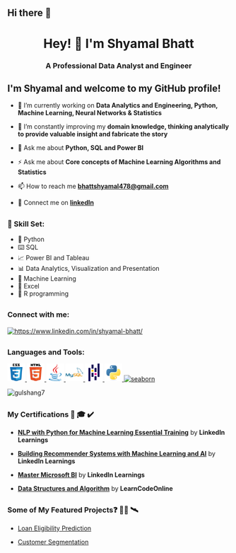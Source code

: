 ## Hi there 👋
<h1 align="center">Hey! 👋 I'm Shyamal Bhatt</h1>
<h3 align="center">A Professional Data Analyst and Engineer</h3>

## I'm Shyamal and welcome to my GitHub profile!

- 🔭 I’m currently working on **Data Analytics and Engineering, Python, Machine Learning, Neural Networks & Statistics**

- 🌱 I’m constantly improving my **domain knowledge, thinking analytically to provide valuable insight and fabricate the story**

- 💬 Ask me about **Python, SQL and Power BI**

- ⚡ Ask me about **Core concepts of Machine Learning Algorithms and Statistics**

- 📫 How to reach me **bhattshyamal478@gmail.com**

- 🤝 Connect me on **[linkedIn](https://www.linkedin.com/in/shyamal-bhatt/)**

##

### 🧮 Skill Set:
- 🐍 Python
- ⌨️ SQL
- 📈 Power BI and Tableau 
- 📊 Data Analytics, Visualization and Presentation
- 📝 Machine Learning
- 🔢 Excel
- 🎯 R programming

##

<h3 align="left">Connect with me:</h3>
<p align="left">
<a href="https://www.linkedin.com/in/shyamal-bhatt/" target="blank"><img align="center" src="https://raw.githubusercontent.com/shyamal-bhatt/github-profile-readme-generator/master/src/images/icons/Social/linked-in-alt.svg" alt="https://www.linkedin.com/in/shyamal-bhatt/" height="30" width="40" /></a>
</p>

##

<h3 align="left">Languages and Tools:</h3>
<p align="left"> <a href="https://www.w3schools.com/css/" target="_blank" rel="noreferrer"> <img src="https://raw.githubusercontent.com/devicons/devicon/master/icons/css3/css3-original-wordmark.svg" alt="css3" width="40" height="40"/> </a> <a href="https://www.w3.org/html/" target="_blank" rel="noreferrer"> <img src="https://raw.githubusercontent.com/devicons/devicon/master/icons/html5/html5-original-wordmark.svg" alt="html5" width="40" height="40"/> </a> <a href="https://www.java.com" target="_blank" rel="noreferrer"> <img src="https://raw.githubusercontent.com/devicons/devicon/master/icons/java/java-original.svg" alt="java" width="40" height="40"/> </a> <a href="https://www.mysql.com/" target="_blank" rel="noreferrer"> <img src="https://raw.githubusercontent.com/devicons/devicon/master/icons/mysql/mysql-original-wordmark.svg" alt="mysql" width="40" height="40"/> </a> <a href="https://pandas.pydata.org/" target="_blank" rel="noreferrer"> <img src="https://raw.githubusercontent.com/devicons/devicon/2ae2a900d2f041da66e950e4d48052658d850630/icons/pandas/pandas-original.svg" alt="pandas" width="40" height="40"/> </a> <a href="https://www.python.org" target="_blank" rel="noreferrer"> <img src="https://raw.githubusercontent.com/devicons/devicon/master/icons/python/python-original.svg" alt="python" width="40" height="40"/> </a> <a href="https://seaborn.pydata.org/" target="_blank" rel="noreferrer"> <img src="https://seaborn.pydata.org/_images/logo-mark-lightbg.svg" alt="seaborn" width="40" height="40"/> </a> </p>
<p align="left"> <img src="https://komarev.com/ghpvc/?username=gulshang7&label=Profile%20views&color=0e75b6&style=flat" alt="gulshang7" /> </p>

##
### My Certifications 📜 🎓 ✔️

- [**NLP with Python for Machine Learning Essential Training**]() by **LinkedIn Learnings**

- [**Building Recommender Systems with Machine Learning and AI**]() by **LinkedIn Learnings**

- [**Master Microsoft BI**]() by **LinkedIn Learnings**

- [**Data Structures and Algorithm**]() by **LearnCodeOnline**



##
### Some of My Featured Projects❓ 👨‍💻 🛰️

- [Loan Eligibility Prediction](https://github.com/shyamal-bhatt/Loan-Eligibility-Prediction)

- [Customer Segmentation](https://github.com/shyamal-bhatt/Customer-Segmentation)
